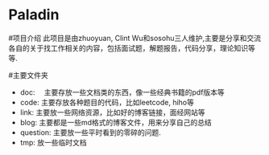 Paladin
=======

#项目介绍
此项目是由zhuoyuan, Clint Wu和sosohu三人维护,主要是分享和交流各自的关于找工作相关的内容，包括面试题，解题报告，代码分享，理论知识等等.

#主要文件夹
* doc:　
    主要存放一些文档类的东西，像一些经典书籍的pdf版本等
* code: 
    主要存放各种题目的代码，比如leetcode, hiho等
* link: 
    主要放一些网络资源，比如好的博客链接，面经网站等
* blog: 
    主要都是一些md格式的博客文件，用来分享自己的总结
* question:
	主要放一些平时看到的零碎的问题.
* tmp:
    放一些临时文档

